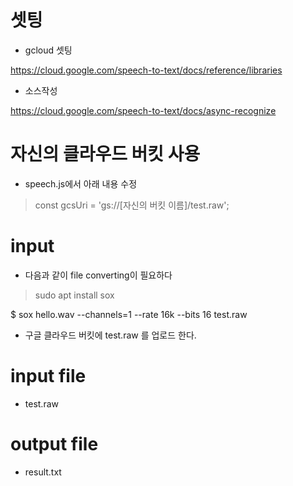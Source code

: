 # 셋팅

- gcloud 셋팅

https://cloud.google.com/speech-to-text/docs/reference/libraries

- 소스작성

https://cloud.google.com/speech-to-text/docs/async-recognize

# 자신의 클라우드 버킷 사용

- speech.js에서 아래 내용 수정
> const gcsUri = 'gs://[자신의 버킷 이름]/test.raw';

# input 

- 다음과 같이 file converting이 필요하다

> sudo apt install sox

$ sox hello.wav --channels=1 --rate 16k --bits 16 test.raw

- 구글 클라우드 버킷에 test.raw 를 업로드 한다.

# input file

- test.raw

# output file

- result.txt
